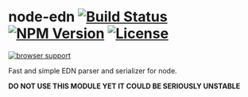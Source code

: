 node-edn [![Build Status](http://img.shields.io/travis/roughculture/node-edn.svg?style=flat)](https://travis-ci.org/roughculture/node-edn) [![NPM Version](http://img.shields.io/npm/v/edn.svg?style=flat)](https://npmjs.org/package/node-edn) [![License](http://img.shields.io/npm/l/edn.svg?style=flat)](https://github.com/roughculture/node-edn/blob/master/LICENSE)
========

[![browser support](https://ci.testling.com/roughculture/node-edn.png)](https://ci.testling.com/roughculture/node-edn)

Fast and simple EDN parser and serializer for node.

**DO NOT USE THIS MODULE YET IT COULD BE SERIOUSLY UNSTABLE**

